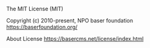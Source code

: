 The MIT License (MIT)

Copyright (c) 2010-present, NPO baser foundation <https://baserfoundation.org/>

About License
https://basercms.net/license/index.html
